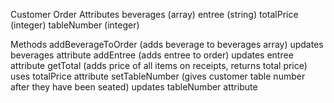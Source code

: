 Customer Order
Attributes
beverages (array)
entree (string)
totalPrice (integer)
tableNumber (integer)

Methods
addBeverageToOrder (adds beverage to beverages array) updates beverages attribute
addEntree (adds entree to order) updates entree attribute
getTotal (adds price of all items on receipts, returns total price) uses totalPrice attribute
setTableNumber (gives customer table number after they have been seated) updates tableNumber attribute
